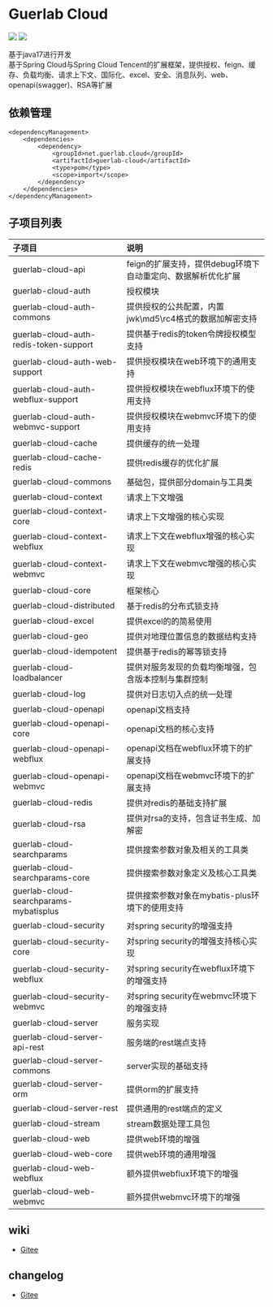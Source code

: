 # Guerlab Cloud

![](https://img.shields.io/maven-central/v/net.guerlab.cloud/guerlab-cloud.svg)
![](https://img.shields.io/badge/LICENSE-LGPL--3.0-brightgreen.svg)

基于java17进行开发<br>
基于Spring Cloud与Spring Cloud
Tencent的扩展框架，提供授权、feign、缓存、负载均衡、请求上下文、国际化、excel、安全、消息队列、web、openapi(swagger)、RSA等扩展<br>

## 依赖管理

```
<dependencyManagement>
    <dependencies>
        <dependency>
            <groupId>net.guerlab.cloud</groupId>
            <artifactId>guerlab-cloud</artifactId>
            <type>pom</type>
            <scope>import</scope>
        </dependency>
    </dependencies>
</dependencyManagement>
```

## 子项目列表

| 子项目                                    | 说明                                  |
|:---------------------------------------|:------------------------------------|
| guerlab-cloud-api                      | feign的扩展支持，提供debug环境下自动重定向、数据解析优化扩展 |
| guerlab-cloud-auth                     | 授权模块                                |
| guerlab-cloud-auth-commons             | 提供授权的公共配置，内置jwk\md5\rc4格式的数据加解密支持   |
| guerlab-cloud-auth-redis-token-support | 提供基于redis的token令牌授权模型支持             |
| guerlab-cloud-auth-web-support         | 提供授权模块在web环境下的通用支持                  |
| guerlab-cloud-auth-webflux-support     | 提供授权模块在webflux环境下的使用支持              |
| guerlab-cloud-auth-webmvc-support      | 提供授权模块在webmvc环境下的使用支持               |
| guerlab-cloud-cache                    | 提供缓存的统一处理                           |
| guerlab-cloud-cache-redis              | 提供redis缓存的优化扩展                      |
| guerlab-cloud-commons                  | 基础包，提供部分domain与工具类                  |
| guerlab-cloud-context                  | 请求上下文增强                             |
| guerlab-cloud-context-core             | 请求上下文增强的核心实现                        |
| guerlab-cloud-context-webflux          | 请求上下文在webflux增强的核心实现                |
| guerlab-cloud-context-webmvc           | 请求上下文在webmvc增强的核心实现                 |
| guerlab-cloud-core                     | 框架核心                                |
| guerlab-cloud-distributed              | 基于redis的分布式锁支持                      |
| guerlab-cloud-excel                    | 提供excel的的简易使用                       |
| guerlab-cloud-geo                      | 提供对地理位置信息的数据结构支持                    |
| guerlab-cloud-idempotent               | 提供基于redis的幂等锁支持                     |
| guerlab-cloud-loadbalancer             | 提供对服务发现的负载均衡增强，包含版本控制与集群控制          |
| guerlab-cloud-log                      | 提供对日志切入点的统一处理                       |
| guerlab-cloud-openapi                  | openapi文档支持                         |
| guerlab-cloud-openapi-core             | openapi文档的核心支持                      |
| guerlab-cloud-openapi-webflux          | openapi文档在webflux环境下的扩展支持           |
| guerlab-cloud-openapi-webmvc           | openapi文档在webmvc环境下的扩展支持            |
| guerlab-cloud-redis                    | 提供对redis的基础支持扩展                     |
| guerlab-cloud-rsa                      | 提供对rsa的支持，包含证书生成、加解密                |
| guerlab-cloud-searchparams             | 提供搜索参数对象及相关的工具类                     |
| guerlab-cloud-searchparams-core        | 提供搜索参数对象定义及核心工具类                    |
| guerlab-cloud-searchparams-mybatisplus | 提供搜索参数对象在mybatis-plus环境下的使用支持       |
| guerlab-cloud-security                 | 对spring security的增强支持               |
| guerlab-cloud-security-core            | 对spring security的增强支持核心实现           |
| guerlab-cloud-security-webflux         | 对spring security在webflux环境下的增强支持    |
| guerlab-cloud-security-webmvc          | 对spring security在webmvc环境下的增强支持     |
| guerlab-cloud-server                   | 服务实现                                |
| guerlab-cloud-server-api-rest          | 服务端的rest端点支持                        |
| guerlab-cloud-server-commons           | server实现的基础支持                       |
| guerlab-cloud-server-orm               | 提供orm的扩展支持                          |
| guerlab-cloud-server-rest              | 提供通用的rest端点的定义                      |
| guerlab-cloud-stream                   | stream数据处理工具包                       |
| guerlab-cloud-web                      | 提供web环境的增强                          |
| guerlab-cloud-web-core                 | 提供web环境的通用增强                        |
| guerlab-cloud-web-webflux              | 额外提供webflux环境下的增强                   |
| guerlab-cloud-web-webmvc               | 额外提供webmvc环境下的增强                    |

## wiki

- [Gitee](https://gitee.com/guerlab_net/guerlab-cloud/wikis/pages)

## changelog

- [Gitee](https://gitee.com/guerlab_net/guerlab-cloud/wikis/pages)
